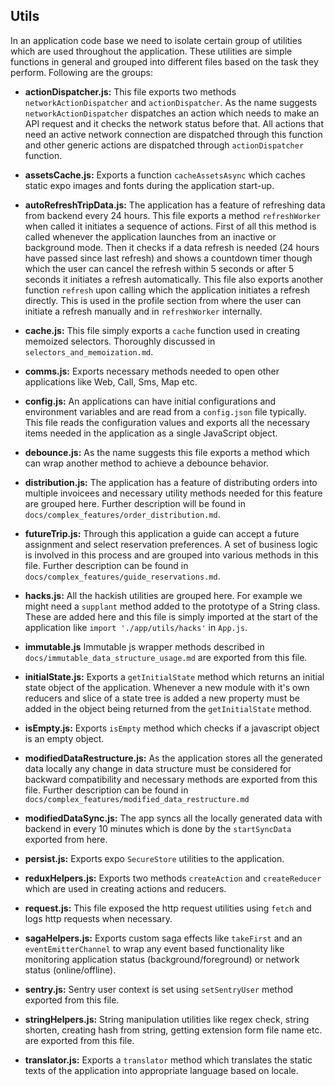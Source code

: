 
## Utils

In an application code base we need to isolate certain group of utilities which are used throughout the application. These utilities are simple functions in general and grouped into different files based on the task they perform. Following are the groups:

- **actionDispatcher.js:** This file exports two methods `networkActionDispatcher` and `actionDispatcher`. As the name suggests `networkActionDispatcher` dispatches an action which needs to make an API request and it checks the network status before that. All actions that need an active network connection are dispatched through this function and other generic actions are dispatched through `actionDispatcher` function.

- **assetsCache.js:** Exports a function `cacheAssetsAsync` which caches static expo images and fonts during the application start-up.

- **autoRefreshTripData.js:** The application has a feature of refreshing data from backend every 24 hours. This file exports a method `refreshWorker` when called it initiates a sequence of actions. First of all this method is called whenever the application launches from an inactive or background mode. Then it checks if a data refresh is needed (24 hours have passed since last refresh) and shows a countdown timer though which the user can cancel the refresh within 5 seconds or after 5 seconds it initiates a refresh automatically. This file also exports another function `refresh` upon calling which the application initiates a refresh directly. This is used in the profile section from where the user can initiate a refresh manually and in `refreshWorker` internally.

- **cache.js:** This file simply exports a `cache` function used in creating memoized selectors. Thoroughly discussed in `selectors_and_memoization.md`.

- **comms.js:** Exports necessary methods needed to open other applications like Web, Call, Sms, Map etc.

- **config.js:** An applications can have initial configurations and environment variables and are read from a `config.json` file typically. This file reads the configuration values and exports all the necessary items needed in the application as a single JavaScript object.

- **debounce.js:** As the name suggests this file exports a method which can wrap another method to achieve a debounce behavior.

- **distribution.js:** The application has a feature of distributing orders into multiple invoicees and necessary utility methods needed for this feature are grouped here. Further description will be found in `docs/complex_features/order_distribution.md`.

- **futureTrip.js:** Through this application a guide can accept a future assignment and select reservation preferences. A set of business logic is involved in this process and are grouped into various methods in this file. Further description can be found in `docs/complex_features/guide_reservations.md`.

- **hacks.js:** All the hackish utilities are grouped here. For example we might need a `supplant` method added to the prototype of a String class. These are added here and this file is simply imported at the start of the application like `import './app/utils/hacks'` in `App.js`.

- **immutable.js** Immutable js wrapper methods described in `docs/immutable_data_structure_usage.md` are exported from this file.

- **initialState.js:** Exports a `getInitialState` method which returns an initial state object of the application. Whenever a new module with it's own reducers and slice of a state tree is added a new property must be added in the object being returned from the `getInitialState` method.

- **isEmpty.js:** Exports `isEmpty` method which checks if a javascript object is an empty object.

- **modifiedDataRestructure.js:** As the application stores all the generated data locally any change in data structure must be considered for backward compatibility and necessary methods are exported from this file. Further description can be found in `docs/complex_features/modified_data_restructure.md`

- **modifiedDataSync.js:** The app syncs all the locally generated data with backend in every 10 minutes which is done by the `startSyncData` exported from here.

- **persist.js:** Exports expo `SecureStore` utilities to the application.

- **reduxHelpers.js:** Exports two methods `createAction` and `createReducer` which are used in creating actions and reducers.

- **request.js:** This file exposed the http request utilities using `fetch` and logs http requests when necessary.

- **sagaHelpers.js:** Exports custom saga effects like `takeFirst` and an `eventEmitterChannel` to wrap any event based functionality like monitoring application status (background/foreground) or network status (online/offline).

- **sentry.js:** Sentry user context is set using `setSentryUser` method exported from this file.

- **stringHelpers.js:** String manipulation utilities like regex check, string shorten, creating hash from string, getting extension form file name etc. are exported from this file.

- **translator.js:** Exports a `translator` method which translates the static texts of the application into appropriate language based on locale.